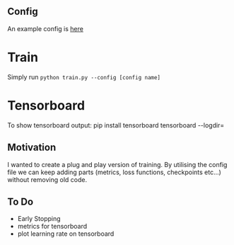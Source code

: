 ## Config
An example config is [here](config/res1.yml)

# Train
Simply run <code>python train.py --config [config name]</code>

# Tensorboard
To show tensorboard output:
pip install tensorboard
tensorboard --logdir=<folder>

## Motivation
I wanted to create a plug and play version of training. By utilising the config file we can keep adding parts (metrics, loss functions, checkpoints etc...) without removing old code.

## To Do
- Early Stopping
- metrics for tensorboard
- plot learning rate on tensorboard
